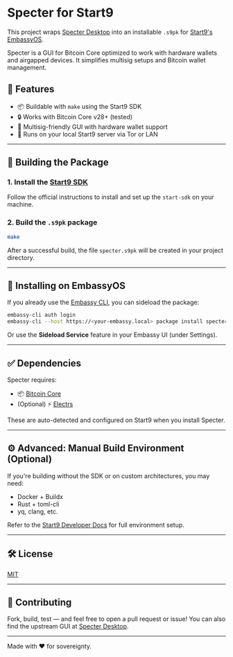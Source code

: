 # Specter for Start9

This project wraps [Specter Desktop](https://github.com/cryptoadvance/specter-desktop) into an installable `.s9pk` for [Start9's EmbassyOS](https://start9.com).

Specter is a GUI for Bitcoin Core optimized to work with hardware wallets and airgapped devices. It simplifies multisig setups and Bitcoin wallet management.

## 🚀 Features

- 📦 Buildable with `make` using the Start9 SDK
- 🔒 Works with Bitcoin Core v28+ (tested)
- 🧩 Multisig-friendly GUI with hardware wallet support
- 📡 Runs on your local Start9 server via Tor or LAN

---

## 🧱 Building the Package

### 1. Install the [Start9 SDK](https://docs.start9.com/0.3.5.x/developer-docs/dev-tools/embassy-sdk)

Follow the official instructions to install and set up the `start-sdk` on your machine.

### 2. Build the `.s9pk` package

```bash
make
```

After a successful build, the file `specter.s9pk` will be created in your project directory.

---

## 📲 Installing on EmbassyOS

If you already use the [Embassy CLI](https://docs.start9.com/latest/embassy-cli), you can sideload the package:

```bash
embassy-cli auth login
embassy-cli --host https://<your-embassy.local> package install specter.s9pk
```

Or use the **Sideload Service** feature in your Embassy UI (under Settings).

---

## ✅ Dependencies

Specter requires:

- 📦 [Bitcoin Core](https://github.com/Start9Labs/bitcoind-wrapper)
- (Optional) ⚡ [Electrs](https://github.com/Start9Labs/electrs-wrapper)

These are auto-detected and configured on Start9 when you install Specter.

---

## ⚙️ Advanced: Manual Build Environment (Optional)

If you're building without the SDK or on custom architectures, you may need:

- Docker + Buildx
- Rust + toml-cli
- yq, clang, etc.

Refer to the [Start9 Developer Docs](https://docs.start9.com) for full environment setup.

---

## 🛠️ License

[MIT](LICENSE)

---

## 🙌 Contributing

Fork, build, test — and feel free to open a pull request or issue! You can also find the upstream GUI at [Specter Desktop](https://github.com/cryptoadvance/specter-desktop).

---

Made with ❤️ for sovereignty.


